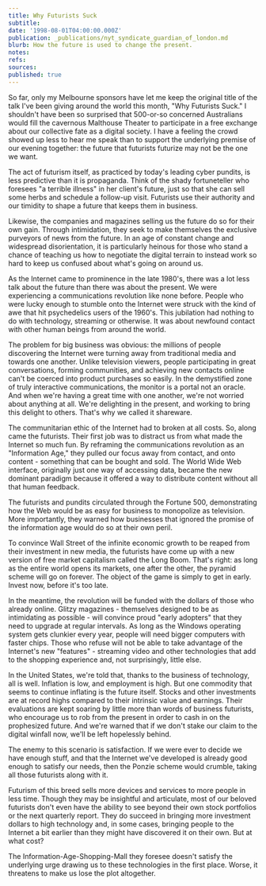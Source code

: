 ```yaml
---
title: Why Futurists Suck
subtitle: 
date: '1998-08-01T04:00:00.000Z'
publication: _publications/nyt_syndicate_guardian_of_london.md
blurb: How the future is used to change the present.
notes: 
refs: 
sources: 
published: true
---
```

So far, only my Melbourne sponsors have let me keep the original title of the talk I've been giving around the world this month, "Why Futurists Suck." I shouldn't have been so surprised that 500-or-so concerned Australians would fill the cavernous Malthouse Theater to participate in a free exchange about our collective fate as a digital society. I have a feeling the crowd showed up less to hear me speak than to support the underlying premise of our evening together: the future that futurists futurize may not be the one we want.

The act of futurism itself, as practiced by today's leading cyber pundits, is less predictive than it is propaganda. Think of the shady fortuneteller who foresees "a terrible illness" in her client's future, just so that she can sell some herbs and schedule a follow-up visit. Futurists use their authority and our timidity to shape a future that keeps them in business.

Likewise, the companies and magazines selling us the future do so for their own gain. Through intimidation, they seek to make themselves the exclusive purveyors of news from the future. In an age of constant change and widespread disorientation, it is particularly heinous for those who stand a chance of teaching us how to negotiate the digital terrain to instead work so hard to keep us confused about what's going on around us.

As the Internet came to prominence in the late 1980's, there was a lot less talk about the future than there was about the present. We were experiencing a communications revolution like none before. People who were lucky enough to stumble onto the Internet were struck with the kind of awe that hit psychedelics users of the 1960's. This jubilation had nothing to do with technology, streaming or otherwise. It was about newfound contact with other human beings from around the world.

The problem for big business was obvious: the millions of people discovering the Internet were turning away from traditional media and towards one another. Unlike television viewers, people participating in great conversations, forming communities, and achieving new contacts online can't be coerced into product purchases so easily. In the demystified zone of truly interactive communications, the monitor is a portal not an oracle. And when we're having a great time with one another, we're not worried about anything at all. We're delighting in the present, and working to bring this delight to others. That's why we called it shareware.

The communitarian ethic of the Internet had to broken at all costs. So, along came the futurists. Their first job was to distract us from what made the Internet so much fun. By reframing the communications revolution as an "Information Age," they pulled our focus away from contact, and onto content - something that can be bought and sold. The World Wide Web interface, originally just one way of accessing data, became the new dominant paradigm because it offered a way to distribute content without all that human feedback.

The futurists and pundits circulated through the Fortune 500, demonstrating how the Web would be as easy for business to monopolize as television. More importantly, they warned how businesses that ignored the promise of the information age would do so at their own peril.

To convince Wall Street of the infinite economic growth to be reaped from their investment in new media, the futurists have come up with a new version of free market capitalism called the Long Boom. That's right: as long as the entire world opens its markets, one after the other, the pyramid scheme will go on forever. The object of the game is simply to get in early. Invest now, before it's too late.

In the meantime, the revolution will be funded with the dollars of those who already online. Glitzy magazines - themselves designed to be as intimidating as possible - will convince proud "early adopters" that they need to upgrade at regular intervals. As long as the Windows operating system gets clunkier every year, people will need bigger computers with faster chips. Those who refuse will not be able to take advantage of the Internet's new "features" - streaming video and other technologies that add to the shopping experience and, not surprisingly, little else.

In the United States, we're told that, thanks to the business of technology, all is well. Inflation is low, and employment is high. But one commodity that seems to continue inflating is the future itself. Stocks and other investments are at record highs compared to their intrinsic value and earnings. Their evaluations are kept soaring by little more than words of business futurists, who encourage us to rob from the present in order to cash in on the prophesized future. And we're warned that if we don't stake our claim to the digital winfall now, we'll be left hopelessly behind.

The enemy to this scenario is satisfaction. If we were ever to decide we have enough stuff, and that the Internet we've developed is already good enough to satisfy our needs, then the Ponzie scheme would crumble, taking all those futurists along with it.

Futurism of this breed sells more devices and services to more people in less time. Though they may be insightful and articulate, most of our beloved futurists don't even have the ability to see beyond their own stock portfolios or the next quarterly report. They do succeed in bringing more investment dollars to high technology and, in some cases, bringing people to the Internet a bit earlier than they might have discovered it on their own. But at what cost?

The Information-Age-Shopping-Mall they foresee doesn't satisfy the underlying urge drawing us to these technologies in the first place. Worse, it threatens to make us lose the plot altogether.
